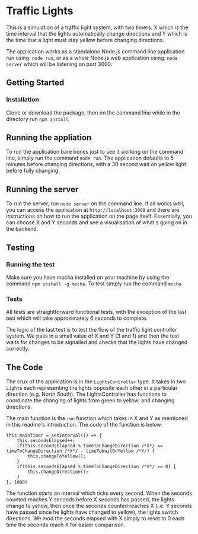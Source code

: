 # Traffic Lights

This is a simulation of a traffic light system, with two timers: X which is the time interval that the lights automatically change directions and Y which is the time that a light must stay yellow before changing directions.

The application works as a standalone Node.js command line application run using: ```node run```, or as a whole Node.js web application using: ```node server``` which will be listening on port 3000.


## Getting Started

### Installation
Clone or download the package, then on the command line while in the directory run ```npm install```.


## Running the appliation
To run the application bare bones just to see it working on the command line, simply run the command ```node run```. The application defaults to 5 minutes before changing directions, with a 30 second wait on yellow light before fully changing.

## Running the server
To run the server, run ```node server``` on the command line. If all works well, you can access the application at ```http://localhost:3000``` and there are instructions on how to run the application on the page itself. Essentially, you can choose X and Y seconds and see a visualisation of what's going on in the backend.


## Testing

### Running the test
Make sure you have mocha installed on your machine by using the command ```npm install -g mocha```. To test simply run the command ```mocha```

### Tests
All tests are straightforward functional tests, with the exception of the last test which will take approximately 6 seconds to complete. 

The logic of the last test is to test the flow of the traffic light controller system. We pass in a small value of X and Y (3 and 1) and then the test waits for changes to be signalled and checks that the lights have changed correctly.


## The Code
The crux of the application is in the ```LightsController``` type. It takes in two ```Light```s each representing the lights opposite each other in a particular direction (e.g. North South). The LightsController has functions to coordinate the changing of lights from green to yellow, and changing directions.

The main function is the ```run``` function which takes in X and Y as mentioned in this readme's introduction. The code of the function is below:

```
this.mainTimer = setInterval(() => {
	this.secondsElapsed++;
	if(this.secondsElapsed % timeToChangeDirection /*X*/ == timeToChangeDirection /*X*/ - timeToWaitOnYellow /*Y/) {
		this.changeToYellow();
	}
	if(this.secondsElapsed % timeToChangeDirection /*X*/ == 0) {
		this.changeDirection();
	}
}, 1000)
```

The function starts an interval which ticks every second. When the seconds counted reaches Y seconds before X seconds has passed, the lights change to yellow, then once the seconds counted reaches X (i.e. Y seconds have passed since he lights have changed to yellow), the lights switch directions. We mod the seconds elapsed with X simply to reset to 0 each time the seconds reach X for easier comparison.